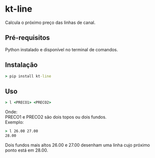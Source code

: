 # kt-line
Calcula o próximo preço das linhas de canal.  

## Pré-requisitos
Python instalado e disponível no terminal de comandos.  

## Instalação
```cmd
> pip install kt-line
```

## Uso
```cmd
> l <PRECO1> <PRECO2>
```

Onde:  
PRECO1 e PRECO2 são dois topos ou dois fundos.  
Exemplo:  
```cmd
> l 26.00 27.00  
28.00
```
Dois fundos mais altos 26.00 e 27.00 desenham uma linha cujo próximo ponto está em 28.00.  

